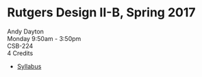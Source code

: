 Rutgers Design II-B, Spring 2017
===============================

Andy Dayton<br>
Monday 9:50am - 3:50pm<br>
CSB-224<br>
4 Credits<br>

 - [Syllabus](https://docs.google.com/document/d/1cwxx9aWn1HdeqI9jF9a869dTQFoC5qtUhDZKN6fPz6c/edit?usp=drive_web)
